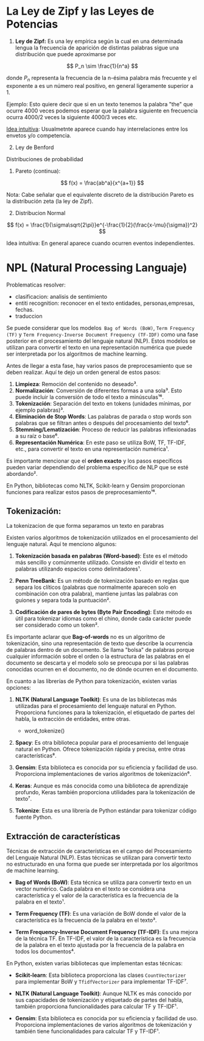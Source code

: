 # La Ley de Zipf y las Leyes de Potencias
1. **Ley de Zipf:** Es una ley empírica según la cual en una determinada lengua la frecuencia de aparición de distintas palabras sigue una distribución que puede aproximarse por

$$ P_n \sim \frac{1}{n^a} $$

donde $P_n$ representa la frecuencia de la n-ésima palabra más frecuente y el exponente a es un número real positivo, en general ligeramente superior a 1.

Ejemplo: Esto quiere decir que si en un texto tenemos la palabra "the" que ocurre 4000 veces podemos esperar que la palabra siguiente en frecuencia ocurra 4000/2 veces la siguiente 4000/3 veces etc.

[Idea intuitiva](https://www.youtube.com/watch?v=J8pnE7AeKG4): Usualmetnte aparece cuando hay interrelaciones entre los envetos y/o competencia.

2. Ley de Benford


Distribuciones de probabilidad
1. Pareto (continua):

$$ f(x) = \frac{ab^a}{x^{a+1}} $$



Nota: Cabe señalar que el equivalente discreto de la distribución Pareto es la distribución zeta (la ley de Zipf).

2. Distribucion Normal

$$ f(x) = \frac{1}{\sigma\sqrt{2\pi}}e^{-\frac{1}{2}(\frac{x-\mu}{\sigma})^2} $$

Idea intuitiva: En general aparece cuando ocurren eventos independientes.


# NPL (Natural Processing Languaje)

Problematicas resolver:
- clasificacion: analisis de sentimiento
- entiti recognition: reconocer en el texto entidades, personas,empresas, fechas.
- traduccion


Se puede considerar que los modelos`` Bag of Words (BoW)``, ``Term Frequency (TF)`` y ``Term Frequency-Inverse Document Frequency (TF-IDF)`` como una fase posterior en el procesamiento del lenguaje natural (NLP). Estos modelos se utilizan para convertir el texto en una representación numérica que puede ser interpretada por los algoritmos de machine learning.

Antes de llegar a esta fase, hay varios pasos de preprocesamiento que se deben realizar. Aquí te dejo un orden general de estos pasos:

1. **Limpieza**: Remoción del contenido no deseado³.
2. **Normalización**: Conversión de diferentes formas a una sola³. Esto puede incluir la conversión de todo el texto a minúsculas¹⁶.
3. **Tokenización**: Separación del texto en tokens (unidades mínimas, por ejemplo palabras)³.
4. **Eliminación de Stop Words**: Las palabras de parada o stop words son palabras que se filtran antes o después del procesamiento del texto⁶.
5. **Stemming/Lematización**: Proceso de reducir las palabras inflexionadas a su raíz o base⁶.
6. **Representación Numérica**: En este paso se utiliza BoW, TF, TF-IDF, etc., para convertir el texto en una representación numérica¹.

Es importante mencionar que el **orden exacto** y los pasos específicos pueden variar dependiendo del problema específico de NLP que se esté abordando².

En Python, bibliotecas como NLTK, Scikit-learn y Gensim proporcionan funciones para realizar estos pasos de preprocesamiento¹⁶.



## Tokenización: 
La tokenizacion de que forma separamos un texto en parabras

Existen varios algoritmos de tokenización utilizados en el procesamiento del lenguaje natural. Aquí te menciono algunos:

1. **Tokenización basada en palabras (Word-based)**: Este es el método más sencillo y comúnmente utilizado. Consiste en dividir el texto en palabras utilizando espacios como delimitadores¹.

2. **Penn TreeBank**: Es un método de tokenización basado en reglas que separa los clíticos (palabras que normalmente aparecen solo en combinación con otra palabra), mantiene juntas las palabras con guiones y separa toda la puntuación².

3. **Codificación de pares de bytes (Byte Pair Encoding)**: Este método es útil para tokenizar idiomas como el chino, donde cada carácter puede ser considerado como un token².

Es importante aclarar que **Bag-of-words** no es un algoritmo de tokenización, sino una representación de texto que describe la ocurrencia de palabras dentro de un documento. Se llama "bolsa" de palabras porque cualquier información sobre el orden o la estructura de las palabras en el documento se descarta y el modelo solo se preocupa por si las palabras conocidas ocurren en el documento, no de dónde ocurren en el documento.

En cuanto a las librerías de Python para tokenización, existen varias opciones:

1. **NLTK (Natural Language Toolkit)**: Es una de las bibliotecas más utilizadas para el procesamiento del lenguaje natural en Python. Proporciona funciones para la tokenización, el etiquetado de partes del habla, la extracción de entidades, entre otras.
    - word_tokenize()

2. **Spacy**: Es otra biblioteca popular para el procesamiento del lenguaje natural en Python. Ofrece tokenización rápida y precisa, entre otras características⁸.

3. **Gensim**: Esta biblioteca es conocida por su eficiencia y facilidad de uso. Proporciona implementaciones de varios algoritmos de tokenización⁶.

4. **Keras**: Aunque es más conocida como una biblioteca de aprendizaje profundo, Keras también proporciona utilidades para la tokenización de texto⁷.

5. **Tokenize**: Esta es una librería de Python estándar para tokenizar código fuente Python.


## Extracción de características
Técnicas de extracción de características en el campo del Procesamiento del Lenguaje Natural (NLP). Estas técnicas se utilizan para convertir texto no estructurado en una forma que puede ser interpretada por los algoritmos de machine learning.

- **Bag of Words (BoW)**: Esta técnica se utiliza para convertir texto en un vector numérico. Cada palabra en el texto se considera una característica y el valor de la característica es la frecuencia de la palabra en el texto¹.

- **Term Frequency (TF)**: Es una variación de BoW donde el valor de la característica es la frecuencia de la palabra en el texto³.

- **Term Frequency-Inverse Document Frequency (TF-IDF)**: Es una mejora de la técnica TF. En TF-IDF, el valor de la característica es la frecuencia de la palabra en el texto ajustada por la frecuencia de la palabra en todos los documentos⁴.

En Python, existen varias bibliotecas que implementan estas técnicas:

- **Scikit-learn**: Esta biblioteca proporciona las clases `CountVectorizer` para implementar BoW y `TfidfVectorizer` para implementar TF-IDF⁷.

- **NLTK (Natural Language Toolkit)**: Aunque NLTK es más conocido por sus capacidades de tokenización y etiquetado de partes del habla, también proporciona funcionalidades para calcular TF y TF-IDF¹.

- **Gensim**: Esta biblioteca es conocida por su eficiencia y facilidad de uso. Proporciona implementaciones de varios algoritmos de tokenización y también tiene funcionalidades para calcular TF y TF-IDF¹.
